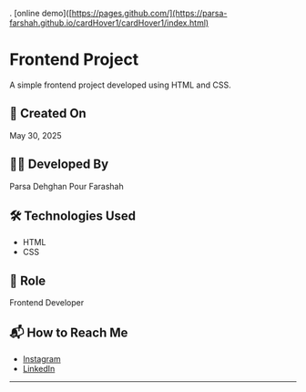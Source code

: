 
. [online demo]([https://pages.github.com/](https://parsa-farshah.github.io/cardHover1/cardHover1/index.html)

# Frontend Project

A simple frontend project developed using HTML and CSS.

## 📅 Created On
May 30, 2025

## 👨‍💻 Developed By
Parsa Dehghan Pour Farashah

## 🛠️ Technologies Used
- HTML
- CSS

## 🎯 Role
Frontend Developer

## 📬 How to Reach Me
- [Instagram](https://www.instagram.com/your_username)  
- [LinkedIn](https://www.linkedin.com/in/your_username)

---
